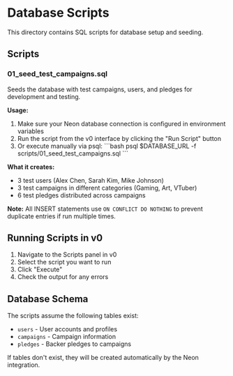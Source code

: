 # Database Scripts

This directory contains SQL scripts for database setup and seeding.

## Scripts

### 01_seed_test_campaigns.sql
Seeds the database with test campaigns, users, and pledges for development and testing.

**Usage:**
1. Make sure your Neon database connection is configured in environment variables
2. Run the script from the v0 interface by clicking the "Run Script" button
3. Or execute manually via psql:
   \`\`\`bash
   psql $DATABASE_URL -f scripts/01_seed_test_campaigns.sql
   \`\`\`

**What it creates:**
- 3 test users (Alex Chen, Sarah Kim, Mike Johnson)
- 3 test campaigns in different categories (Gaming, Art, VTuber)
- 6 test pledges distributed across campaigns

**Note:** All INSERT statements use `ON CONFLICT DO NOTHING` to prevent duplicate entries if run multiple times.

## Running Scripts in v0

1. Navigate to the Scripts panel in v0
2. Select the script you want to run
3. Click "Execute"
4. Check the output for any errors

## Database Schema

The scripts assume the following tables exist:
- `users` - User accounts and profiles
- `campaigns` - Campaign information
- `pledges` - Backer pledges to campaigns

If tables don't exist, they will be created automatically by the Neon integration.
